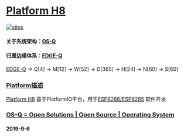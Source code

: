 ﻿# [Platform H8](https://github.com/OS-Q/H8)

[![sites](http://182.61.61.133/link/resources/OSQ.png)](http://www.OS-Q.com)

#### 关于系统架构：[OS-Q](https://github.com/OS-Q)
#### 归属边缘体系：[EDGE-Q](https://github.com/EDGE-Q)

[EDGE-Q](https://github.com/OS-Q/EDGE-Q) -> Q[4] -> M[12] -> W[52] -> D[365] -> H[24] -> N[60] -> S[60]

### [Platform描述](https://github.com/OS-Q/H8/wiki) 

[Platform H8](https://github.com/OS-Q/H8) 基于PlatformIO平台，用于[ESP8266/ESP8285](https://github.com/sochub/ESP8266) 软件开发

### [OS-Q = Open Solutions | Open Source |  Operating System ](http://www.OS-Q.com/H8)
####  2019-9-6

